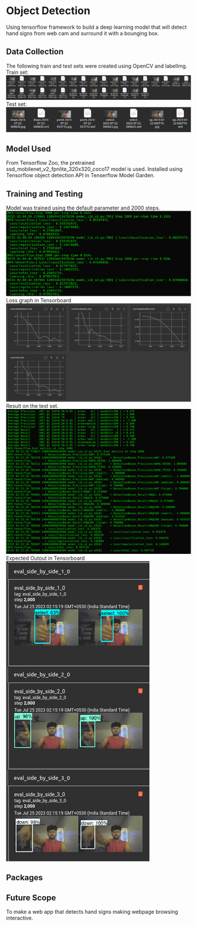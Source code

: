 # Object Detection
Using tensorflow framework to build a deep learning model that will detect hand signs from web cam and surround it with a bounging box.

## Data Collection
The following train and test sets were created using OpenCV and labelImg.<br>
Train set:<br>
![Alt text](images/train.png?raw=true "Train set")<br>
Test set:<br>
![Alt text](images/test.png?raw=true "Train set")<br>

## Model Used
From Tensorflow Zoo, the pretrained ssd_mobilenet_v2_fpnlite_320x320_coco17 model is used. Installed using Tensorflow object detection API in Tenserflow Model Garden.

## Training and Testing
Model was trained using the default parameter and 2000 steps.<br>
![Alt text](images/trainr.png?raw=true "Train result")<br>
Loss graph in Tensorboard<br>
![Alt text](images/traing.png?raw=true "Train graph")<br>
Result on the test set.<br>
![Alt text](images/testr.png?raw=true "Test result")<br>
Expected Outout in Tensorboard<br>
![Alt text](images/testg.png?raw=true "Test graph")<br>

## Packages

## Future Scope
To make a web app that detects hand signs making webpage browsing interactive. 
